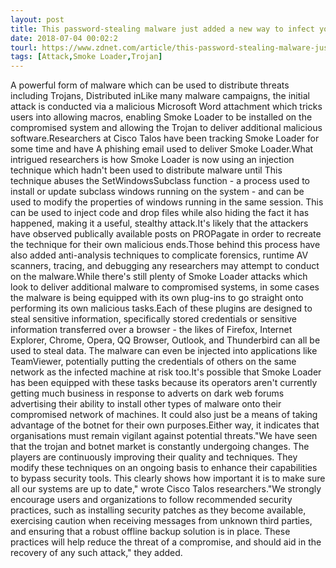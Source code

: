 ```yaml
---
layout: post
title: This password-stealing malware just added a new way to infect your PC
date: 2018-07-04 00:02:2
tourl: https://www.zdnet.com/article/this-password-stealing-malware-just-added-a-new-way-to-infect-your-pc/
tags: [Attack,Smoke Loader,Trojan]
---
```

A powerful form of malware which can be used to distribute threats including Trojans, Distributed inLike many malware campaigns, the initial attack is conducted via a malicious Microsoft Word attachment which tricks users into allowing macros, enabling Smoke Loader to be installed on the compromised system and allowing the Trojan to deliver additional malicious software.Researchers at Cisco Talos have been tracking Smoke Loader for some time and have A phishing email used to deliver Smoke Loader.What intrigued researchers is how Smoke Loader is now using an injection technique which hadn't been used to distribute malware until This technique abuses the SetWindowsSubclass function - a process used to install or update subclass windows running on the system - and can be used to modify the properties of windows running in the same session. This can be used to inject code and drop files while also hiding the fact it has happened, making it a useful, stealthy attack.It's likely that the attackers have observed publically available posts on PROPagate in order to recreate the technique for their own malicious ends.Those behind this process have also added anti-analysis techniques to complicate forensics, runtime AV scanners, tracing, and debugging any researchers may attempt to conduct on the malware.While there's still plenty of Smoke Loader attacks which look to deliver additional malware to compromised systems, in some cases the malware is being equipped with its own plug-ins to go straight onto performing its own malicious tasks.Each of these plugins are designed to steal sensitive information, specifically stored credentials or sensitive information transferred over a browser - the likes of Firefox, Internet Explorer, Chrome, Opera, QQ Browser, Outlook, and Thunderbird can all be used to steal data. The malware can even be injected into applications like TeamViewer, potentially putting the credentials of others on the same network as the infected machine at risk too.It's possible that Smoke Loader has been equipped with these tasks because its operators aren't currently getting much business in response to adverts on dark web forums advertising their ability to install other types of malware onto their compromised network of machines. It could also just be a means of taking advantage of the botnet for their own purposes.Either way, it indicates that organisations must remain vigilant against potential threats."We have seen that the trojan and botnet market is constantly undergoing changes. The players are continuously improving their quality and techniques. They modify these techniques on an ongoing basis to enhance their capabilities to bypass security tools. This clearly shows how important it is to make sure all our systems are up to date," wrote Cisco Talos researchers."We strongly encourage users and organizations to follow recommended security practices, such as installing security patches as they become available, exercising caution when receiving messages from unknown third parties, and ensuring that a robust offline backup solution is in place. These practices will help reduce the threat of a compromise, and should aid in the recovery of any such attack," they added.